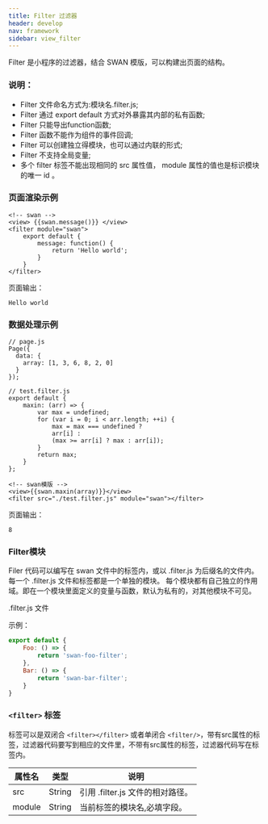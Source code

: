 ```yaml
---
title: Filter 过滤器
header: develop
nav: framework
sidebar: view_filter
---
```


Filter 是小程序的过滤器，结合 SWAN 模版，可以构建出页面的结构。
### 说明：
* Filter 文件命名方式为:模块名.filter.js;
* Filter 通过 export default 方式对外暴露其内部的私有函数;
* Filter 只能导出function函数;
* Filter 函数不能作为组件的事件回调;
* Filter 可以创建独立得模块，也可以通过内联的形式;
* Filter 不支持全局变量;
* 多个 filter 标签不能出现相同的 src 属性值， module 属性的值也是标识模块的唯一 id 。<br>

### 页面渲染示例

```
<!-- swan -->
<view> {{swan.message()}} </view>
<filter module="swan">
    export default {
        message: function() {
            return 'Hello world';
        }
    }
</filter>

```
页面输出：
```
Hello world
```
### 数据处理示例

```
// page.js
Page({
  data: {
    array: [1, 3, 6, 8, 2, 0]
  }
});
```
```
// test.filter.js
export default {
    maxin: (arr) => {
        var max = undefined;
        for (var i = 0; i < arr.length; ++i) {
            max = max === undefined ?
            arr[i] :
            (max >= arr[i] ? max : arr[i]);
        }
        return max;
    }
};
```
```
<!-- swan模版 -->
<view>{{swan.maxin(array)}}</view>
<filter src="./test.filter.js" module="swan"></filter>

```
页面输出：
```
8
```
### Filter模块

Filer 代码可以编写在 swan 文件中的<filter></filter>标签内，或以 .filter.js 为后缀名的文件内。 每一个 .filter.js 文件和<filter></filter>标签都是一个单独的模块。 每个模块都有自己独立的作用域。即在一个模块里面定义的变量与函数，默认为私有的，对其他模块不可见。

.filter.js 文件

示例：
```js
export default {
    Foo: () => {
        return 'swan-foo-filter';
    },
    Bar: () => {
        return 'swan-bar-filter';
    }
}
```
### `<filter>` 标签

标签可以是双闭合 `<filter></filter>` 或者单闭合 `<filter/>`，带有src属性的标签，过滤器代码要写到相应的文件里，不带有src属性的标签，过滤器代码写在标签内。

|属性名|	类型|	说明|
|----|----|----|
|src	|String	|	引用 .filter.js 文件的相对路径。|
|module	|String	|	当前<filter></filter>标签的模块名,必填字段。|
